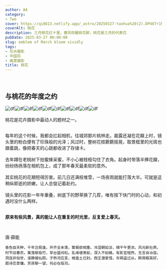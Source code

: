 ```yaml
---
author: AA
category:
- Two
cover: https://qi0813.netlify.app/_astro/20250327-taohua%20(2).DP407r1M.jpg
coverAlt: 桃花
description: 三月桃花红十里，春风吹醒桃花醉，桃花是三月的代表花
pubDate: 2025-03-27 00:00:00
slug: emblem of March bloom vividly
tags:
- 花卉摄影
- 中国风
- 画意摄影
title: 桃花
---
```

<br/>

## 与桃花的年度之约  

![df](../../../public/2025/20250327/20250327-taohua%20(1).jpg)![df](../../../public/2025/20250327/20250327-taohua%20(2).jpg)![df](../../../public/2025/20250327/20250327-taohua%20(3).jpg)![df](../../../public/2025/20250327/20250327-taohua%20(4).jpg)![df](../../../public/2025/20250327/20250327-taohua%20(5).jpg)![df](../../../public/2025/20250327/20250327-taohua%20(6).jpg)![df](../../../public/2025/20250327/20250327-taohua%20(7).jpg)![df](../../../public/2025/20250327/20250327-taohua%20(8).jpg)![df](../../../public/2025/20250327/20250327-taohua%20(9).jpg)![df](../../../public/2025/20250327/20250327-taohua%20(10).jpg)  
<br/>
桃花是花卉摄影中最动人的题材之一。 

<br/>
每年的这个时候，我都会扛起相机，往城郊那片桃林走。晨露还凝在花瓣上时，镜头里的粉白便有了珍珠般的光泽；风过时，整树花枝簌簌摇晃，取景框里的光斑也跟着跳，像把春天的心跳都收进了存储卡。<br/>

<br/>
去年蹲在老桃树下拍蜜蜂采蜜，不小心被枝桠勾住了衣角。起身时带落半捧花瓣，纷纷扬扬落在相机包上，成了那年春天最柔软的意外。<br/>

<br/>
其实桃花的花期短得厉害。前几日还满枝堆雪，一场夜雨就能打落大半。可就是这稍纵即逝的娇嫩，让人总惦记着赴约。<br/>

<br/>
镜头里的花影一年年重叠，树底下的野草换了几茬，唯有按下快门时的心动，和初遇时没什么两样。<br/>

<br/>



**原来有些风景，真的能让人在重复的时光里，反复爱上春天。**

<br/>


唐·薛能
```
香色自天种，千年岂易逢。开齐全未落，繁极欲相重。冷湿朝如淡，晴干午更浓。风光新社燕，时节旧春农。篱落欹临竹，亭台盛间松。乱缘堪羡蚁，深入不如蜂。有影宜暄煦，无言自冶容。洞连非俗世，溪静接仙踪。子熟河应变，根盘土已封。西王潜爱惜，东朔盗过从。醉席眠英好，题诗恋景慵。芳菲聊一望，何必在临邛。
```


<br/>
